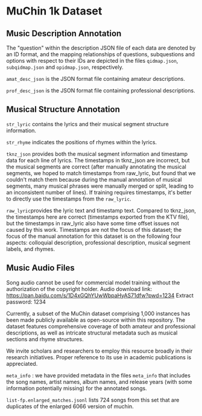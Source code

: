 # MuChin 1k Dataset

## Music Description Annotation

The "question" within the description JSON file of each data are denoted by an ID format, and the mapping relationships of questions, subquestions and options with respect to their IDs are depicted in the files `qidmap.json`, `subqidmap.json` and `opidmap.json`, respectively.

`amat_desc_json` is the JSON format file containing amateur descriptions.

`prof_desc_json` is the JSON format file containing professional descriptions.


## Musical Structure Annotation

`str_lyric` contains the lyrics and their musical segment structure information.

`str_rhyme` indicates the positions of rhymes within the lyrics.
 
`tknz_json` provides both the musical segment information and timestamp data for each line of lyrics. The timestamps in tknz_json are incorrect, but the musical segments are correct (after manually annotating the musical segments, we hoped to match timestamps from raw_lyric, but found that we couldn't match them because during the manual annotation of musical segments, many musical phrases were manually merged or split, leading to an inconsistent number of lines). If training requires timestamps, it's better to directly use the timestamps from the `raw_lyric`.

`raw_lyric`provides the lyric text and timestamp text. Compared to tknz_json, the timestamps here are correct (timestamps exported from the KTV file), but the timestamps in raw_lyric also have some time offset issues not caused by this work. Timestamps are not the focus of this dataset; the focus of the manual annotation for this dataset is on the following four aspects: colloquial description, professional description, musical segment labels, and rhymes.


## Music Audio Files

Song audio cannot be used for commercial model training without the authorization of the copyright holder. Audio download link: https://pan.baidu.com/s/1D4xGQhYUwWbpaHyAS71dfw?pwd=1234 Extract password: 1234

Currently, a subset of the MuChin dataset comprising 1,000 instances has been made publicly available as open-source within this repository. The dataset features comprehensive coverage of both amateur and professional descriptions, as well as intricate structural metadata such as musical sections and rhyme structures.

We invite scholars and researchers to employ this resource broadly in their research initiatives. Proper reference to its use in academic publications is appreciated.

`meta_info` : we have provided metadata in the files `meta_info` that includes the song names, artist names, album names, and release years (with some information potentially missing) for the annotated songs. 

`list-fp.enlarged_matches.jsonl` lists 724 songs from this set that are duplicates of the enlarged 6066 version of muchin.
